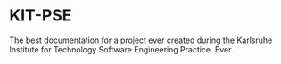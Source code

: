 KIT-PSE
=======

The best documentation for a project ever created during the Karlsruhe Institute for Technology Software Engineering Practice. Ever.